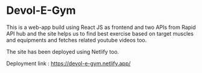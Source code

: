 # Devol-E-Gym

This is a web-app build using React JS as frontend and two APIs from Rapid API hub and the site helps us to find best exercise based on target muscles and equipments and fetches related youtube videos too.

The site has been deployed using Netlify too.

Deployment link : https://devol-e-gym.netlify.app/
